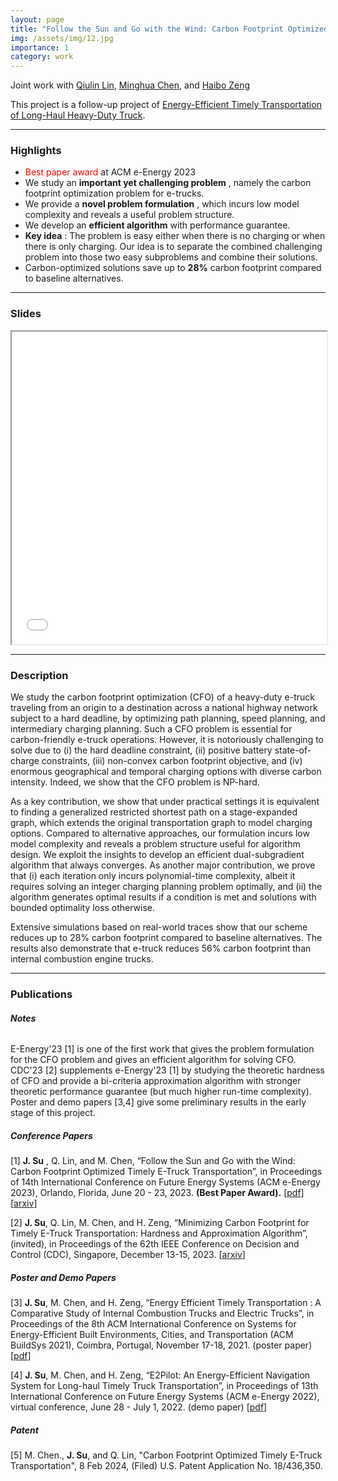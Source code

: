 ```yaml
---
layout: page
title: "Follow the Sun and Go with the Wind: Carbon Footprint Optimized Timely E-Truck Transportation"
img: /assets/img/12.jpg
importance: 1
category: work
---
```

Joint work with [Qiulin Lin](https://lin-qiulin.github.io/), [Minghua Chen](https://www.mhchen.com/), and [Haibo Zeng](https://www.faculty.ece.vt.edu/zeng/index.html)

This project is a follow-up project of [Energy-Efficient Timely Transportation of Long-Haul Heavy-Duty Truck](https://www.mhchen.com/projects/trucking.html).

---
### **Highlights**
- <span style="color:red">Best paper award</span> at ACM e-Energy 2023 
- We study an **important yet challenging problem** , namely the carbon footprint optimization problem for e-trucks.
- We provide a **novel problem formulation** , which incurs low model complexity and reveals a useful problem structure.
- We develop an **efficient algorithm** with performance guarantee.
- **Key idea** : The problem is easy either when there is no charging or when there is only charging. Our idea is to separate the combined challenging problem into those two easy subproblems and combine their solutions.
- Carbon-optimized solutions save up to **28%** carbon footprint compared to baseline alternatives.

---

### **Slides**

<iframe  src="{{ '/assets/pdf/cfo.slides.pdf' | relative_url }}" width="100%" height="500">
</iframe>

<!--
<iframe src="https://onedrive.live.com/embed?resid=246D3C20B0FC822F%21350&amp;authkey=!AFe9PhuYTjFYlyE&amp;em=2&amp;wdAr=1.7777777777777777&amp;wdEaaCheck=0" width="100%" height="500px" frameborder="0">这是嵌入 <a target="_blank" href="https://office.com">Microsoft Office</a> 演示文稿，由 <a target="_blank" href="https://office.com/webapps">Office</a> 提供支持。</iframe>
-->
---

### **Description**

We study the carbon footprint optimization (CFO) of a heavy-duty e-truck traveling from an origin to a destination across a national highway network subject to a hard deadline, by optimizing path planning, speed planning, and intermediary charging planning. Such a CFO problem is essential for carbon-friendly e-truck operations. However, it is notoriously challenging to solve due to (i) the hard deadline constraint, (ii) positive battery state-of-charge constraints, (iii) non-convex carbon footprint objective, and (iv) enormous geographical and temporal charging options with diverse carbon intensity. Indeed, we show that the CFO problem is NP-hard. 

As a key contribution, we show that under practical settings it is equivalent to finding a generalized restricted shortest path on a stage-expanded graph, which extends the original transportation graph to model charging options. Compared to alternative approaches, our formulation incurs low model complexity and reveals a problem structure useful for algorithm design. We exploit the insights to develop an efficient dual-subgradient algorithm that always converges. 
As another major contribution, we prove that (i) each iteration only incurs polynomial-time complexity, albeit it requires solving an integer charging planning problem optimally, and (ii) the algorithm generates optimal results if a condition is met and solutions with bounded optimality loss otherwise. 

Extensive simulations based on real-world traces show that our scheme reduces up to 28% carbon footprint compared to baseline alternatives. The results also demonstrate that e-truck reduces 56% carbon footprint than internal combustion engine trucks.


---
### **Publications**
###### **Notes**
E-Energy'23 [1] is one of the first work that gives the problem formulation for the CFO problem and gives an efficient algorithm for solving CFO. CDC'23 [2] supplements e-Energy'23 [1] by studying the theoretic hardness of CFO and provide a bi-criteria approximation algorithm with stronger theoretic performance guarantee (but much higher run-time complexity). Poster and demo papers [3,4] give some preliminary results in the early stage of this project.

##### **Conference Papers**
[1] **J. Su** , Q. Lin, and M. Chen, “Follow the Sun and Go with the Wind: Carbon Footprint Optimized Timely E-Truck Transportation”, in Proceedings of 14th International Conference on Future Energy Systems (ACM e-Energy 2023), Orlando, Florida, June 20 - 23, 2023. **(Best Paper Award).** [[pdf](https://www.mhchen.com/papers/CFO_eEnergy.23.pdf)] [[arxiv](https://arxiv.org/abs/2305.11912)]

[2] **J. Su**, Q. Lin, M. Chen, and H. Zeng, “Minimizing Carbon Footprint for Timely E-Truck Transportation: Hardness and Approximation Algorithm”, (invited), in Proceedings of the 62th IEEE Conference on Decision and Control (CDC), Singapore, December 13-15, 2023. [[arxiv](https://arxiv.org/abs/2308.09866)]

##### **Poster and Demo Papers**

[3] **J. Su**, M. Chen, and H. Zeng, “Energy Efficient Timely Transportation : A Comparative Study of Internal Combustion Trucks and Electric Trucks”, in Proceedings of the 8th ACM International Conference on Systems for Energy-Efficient Built Environments, Cities, and Transportation (ACM BuildSys 2021), Coimbra, Portugal, November 17-18, 2021. (poster paper) [<a href="{{ '/assets/pdf/buildsys21.etruck.pdf' | relative_url }}">pdf</a>]

[4] **J. Su**, M. Chen, and H. Zeng, “E2Pilot: An Energy-Efficient Navigation System for Long-haul Timely Truck Transportation”, in Proceedings of 13th International Conference on Future Energy Systems (ACM e-Energy 2022), virtual conference, June 28 - July 1, 2022. (demo paper) [<a href="{{ '/assets/pdf/eenergy22.e2pilot.demo.pdf' | relative_url }}">pdf</a>]

##### **Patent**

[5] M. Chen., **J. Su**, and Q. Lin, "Carbon Footprint Optimized Timely E-Truck Transportation", 8 Feb 2024, (Filed) U.S. Patent Application No. 18/436,350.
